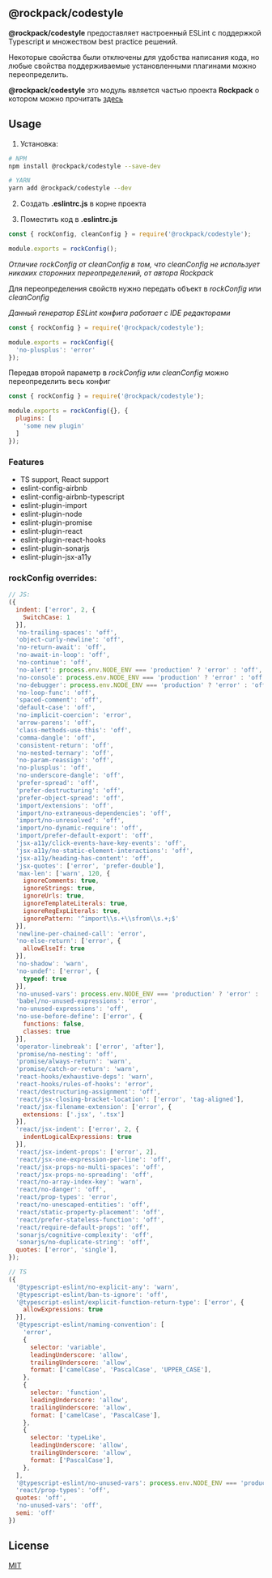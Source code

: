 ## @rockpack/codestyle

**@rockpack/codestyle** предоставляет настроенный ESLint с поддержкой Typescript и множеством best practice решений.

Некоторые свойства были отключены для удобства написания кода, но любые свойства поддерживаемые установленными плагинами можно переопределить.

**@rockpack/codestyle** это модуль является частью проекта **Rockpack** о котором можно прочитать <a href="https://github.com/AlexSergey/rock/blob/master/README.md" target="_blank">здесь</a>

## Usage

1. Установка:

```sh
# NPM
npm install @rockpack/codestyle --save-dev

# YARN
yarn add @rockpack/codestyle --dev
```

2. Создать **.eslintrc.js** в корне проекта

3. Поместить код в **.eslintrc.js**

```js
const { rockConfig, cleanConfig } = require('@rockpack/codestyle');

module.exports = rockConfig();
```

*Отличие rockConfig от cleanConfig в том, что cleanConfig не использует никаких сторонних переопределений, от автора Rockpack*

Для переопределения свойств нужно передать объект в *rockConfig* или *cleanConfig*

*Данный генератор ESLint конфига работает с IDE редакторами*

```js
const { rockConfig } = require('@rockpack/codestyle');

module.exports = rockConfig({
  'no-plusplus': 'error'
});
```

Передав второй параметр в  *rockConfig* или *cleanConfig* можно переопределить весь конфиг

```js
const { rockConfig } = require('@rockpack/codestyle');

module.exports = rockConfig({}, {
  plugins: [
    'some new plugin'
  ]
});
```

### Features

- TS support, React support
- eslint-config-airbnb
- eslint-config-airbnb-typescript
- eslint-plugin-import
- eslint-plugin-node
- eslint-plugin-promise
- eslint-plugin-react
- eslint-plugin-react-hooks
- eslint-plugin-sonarjs
- eslint-plugin-jsx-a11y

### rockConfig overrides:

```js
// JS:
({
  indent: ['error', 2, {
    SwitchCase: 1
  }],
  'no-trailing-spaces': 'off',
  'object-curly-newline': 'off',
  'no-return-await': 'off',
  'no-await-in-loop': 'off',
  'no-continue': 'off',
  'no-alert': process.env.NODE_ENV === 'production' ? 'error' : 'off',
  'no-console': process.env.NODE_ENV === 'production' ? 'error' : 'off',
  'no-debugger': process.env.NODE_ENV === 'production' ? 'error' : 'off',
  'no-loop-func': 'off',
  'spaced-comment': 'off',
  'default-case': 'off',
  'no-implicit-coercion': 'error',
  'arrow-parens': 'off',
  'class-methods-use-this': 'off',
  'comma-dangle': 'off',
  'consistent-return': 'off',
  'no-nested-ternary': 'off',
  'no-param-reassign': 'off',
  'no-plusplus': 'off',
  'no-underscore-dangle': 'off',
  'prefer-spread': 'off',
  'prefer-destructuring': 'off',
  'prefer-object-spread': 'off',
  'import/extensions': 'off',
  'import/no-extraneous-dependencies': 'off',
  'import/no-unresolved': 'off',
  'import/no-dynamic-require': 'off',
  'import/prefer-default-export': 'off',
  'jsx-a11y/click-events-have-key-events': 'off',
  'jsx-a11y/no-static-element-interactions': 'off',
  'jsx-a11y/heading-has-content': 'off',
  'jsx-quotes': ['error', 'prefer-double'],
  'max-len': ['warn', 120, {
    ignoreComments: true,
    ignoreStrings: true,
    ignoreUrls: true,
    ignoreTemplateLiterals: true,
    ignoreRegExpLiterals: true,
    ignorePattern: '^import\\s.+\\sfrom\\s.+;$'
  }],
  'newline-per-chained-call': 'error',
  'no-else-return': ['error', {
    allowElseIf: true
  }],
  'no-shadow': 'warn',
  'no-undef': ['error', {
    typeof: true
  }],
  'no-unused-vars': process.env.NODE_ENV === 'production' ? 'error' : 'off',
  'babel/no-unused-expressions': 'error',
  'no-unused-expressions': 'off',
  'no-use-before-define': ['error', {
    functions: false,
    classes: true
  }],
  'operator-linebreak': ['error', 'after'],
  'promise/no-nesting': 'off',
  'promise/always-return': 'warn',
  'promise/catch-or-return': 'warn',
  'react-hooks/exhaustive-deps': 'warn',
  'react-hooks/rules-of-hooks': 'error',
  'react/destructuring-assignment': 'off',
  'react/jsx-closing-bracket-location': ['error', 'tag-aligned'],
  'react/jsx-filename-extension': ['error', {
    extensions: ['.jsx', '.tsx']
  }],
  'react/jsx-indent': ['error', 2, {
    indentLogicalExpressions: true
  }],
  'react/jsx-indent-props': ['error', 2],
  'react/jsx-one-expression-per-line': 'off',
  'react/jsx-props-no-multi-spaces': 'off',
  'react/jsx-props-no-spreading': 'off',
  'react/no-array-index-key': 'warn',
  'react/no-danger': 'off',
  'react/prop-types': 'error',
  'react/no-unescaped-entities': 'off',
  'react/static-property-placement': 'off',
  'react/prefer-stateless-function': 'off',
  'react/require-default-props': 'off',
  'sonarjs/cognitive-complexity': 'off',
  'sonarjs/no-duplicate-string': 'off',
  quotes: ['error', 'single'],
});

// TS
({
  '@typescript-eslint/no-explicit-any': 'warn',
  '@typescript-eslint/ban-ts-ignore': 'off',
  '@typescript-eslint/explicit-function-return-type': ['error', {
    allowExpressions: true
  }],
  '@typescript-eslint/naming-convention': [
    'error',
    {
      selector: 'variable',
      leadingUnderscore: 'allow',
      trailingUnderscore: 'allow',
      format: ['camelCase', 'PascalCase', 'UPPER_CASE'],
    },
    {
      selector: 'function',
      leadingUnderscore: 'allow',
      trailingUnderscore: 'allow',
      format: ['camelCase', 'PascalCase'],
    },
    {
      selector: 'typeLike',
      leadingUnderscore: 'allow',
      trailingUnderscore: 'allow',
      format: ['PascalCase'],
    },
  ],
  '@typescript-eslint/no-unused-vars': process.env.NODE_ENV === 'production' ? 'error' : 'off',
  'react/prop-types': 'off',
  quotes: 'off',
  'no-unused-vars': 'off',
  semi: 'off'
})
```

## License

<a href="https://github.com/AlexSergey/rock/blob/master/LICENSE.md" target="_blank">MIT</a>
